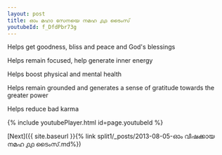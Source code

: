 ```yaml
---
layout: post
title: ഓം മഹാ സേനയെ നമഹ ൧൧ ടൈംസ്
youtubeId: f_DfdPbr73g
---
```

 
 
Helps get goodness, bliss and peace and God's blessings
 
Helps remain focused, help generate inner energy 
 
Helps boost physical and mental health 
 
Helps remain grounded and generates a sense of gratitude towards the greater power 
 
Helps reduce bad karma
 
 
 
 


{% include youtubePlayer.html id=page.youtubeId %}
 
[Next]({{ site.baseurl }}{% link  split1/_posts/2013-08-05-ഓം വിഷക്കായ നമഹ ൧൧ ടൈംസ്.md%})
 
